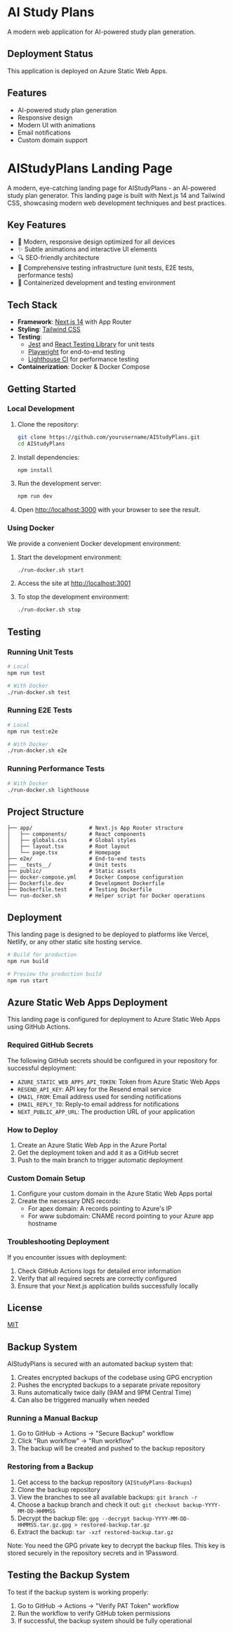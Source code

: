 # AI Study Plans

A modern web application for AI-powered study plan generation.

## Deployment Status

This application is deployed on Azure Static Web Apps.

## Features

- AI-powered study plan generation
- Responsive design
- Modern UI with animations
- Email notifications
- Custom domain support

# AIStudyPlans Landing Page

A modern, eye-catching landing page for AIStudyPlans - an AI-powered study plan generator. This landing page is built with Next.js 14 and Tailwind CSS, showcasing modern web development techniques and best practices.

## Key Features

- 🚀 Modern, responsive design optimized for all devices
- ✨ Subtle animations and interactive UI elements
- 🔍 SEO-friendly architecture
- 🧪 Comprehensive testing infrastructure (unit tests, E2E tests, performance tests)
- 🐳 Containerized development and testing environment

## Tech Stack

- **Framework**: [Next.js 14](https://nextjs.org/) with App Router
- **Styling**: [Tailwind CSS](https://tailwindcss.com/)
- **Testing**:
  - [Jest](https://jestjs.io/) and [React Testing Library](https://testing-library.com/docs/react-testing-library/intro/) for unit tests
  - [Playwright](https://playwright.dev/) for end-to-end testing
  - [Lighthouse CI](https://github.com/GoogleChrome/lighthouse-ci) for performance testing
- **Containerization**: Docker & Docker Compose

## Getting Started

### Local Development

1. Clone the repository:
   ```bash
   git clone https://github.com/yourusername/AIStudyPlans.git
   cd AIStudyPlans
   ```

2. Install dependencies:
   ```bash
   npm install
   ```

3. Run the development server:
   ```bash
   npm run dev
   ```

4. Open [http://localhost:3000](http://localhost:3000) with your browser to see the result.

### Using Docker

We provide a convenient Docker development environment:

1. Start the development environment:
   ```bash
   ./run-docker.sh start
   ```

2. Access the site at [http://localhost:3001](http://localhost:3001)

3. To stop the development environment:
   ```bash
   ./run-docker.sh stop
   ```

## Testing

### Running Unit Tests

```bash
# Local
npm run test

# With Docker
./run-docker.sh test
```

### Running E2E Tests

```bash
# Local
npm run test:e2e

# With Docker
./run-docker.sh e2e
```

### Running Performance Tests

```bash
# With Docker
./run-docker.sh lighthouse
```

## Project Structure

```
├── app/                  # Next.js App Router structure
│   ├── components/       # React components
│   ├── globals.css       # Global styles
│   ├── layout.tsx        # Root layout
│   └── page.tsx          # Homepage
├── e2e/                  # End-to-end tests
├── __tests__/            # Unit tests
├── public/               # Static assets
├── docker-compose.yml    # Docker Compose configuration
├── Dockerfile.dev        # Development Dockerfile
├── Dockerfile.test       # Testing Dockerfile
└── run-docker.sh         # Helper script for Docker operations
```

## Deployment

This landing page is designed to be deployed to platforms like Vercel, Netlify, or any other static site hosting service.

```bash
# Build for production
npm run build

# Preview the production build
npm run start
```

## Azure Static Web Apps Deployment

This landing page is configured for deployment to Azure Static Web Apps using GitHub Actions.

### Required GitHub Secrets

The following GitHub secrets should be configured in your repository for successful deployment:

- `AZURE_STATIC_WEB_APPS_API_TOKEN`: Token from Azure Static Web Apps
- `RESEND_API_KEY`: API key for the Resend email service
- `EMAIL_FROM`: Email address used for sending notifications
- `EMAIL_REPLY_TO`: Reply-to email address for notifications
- `NEXT_PUBLIC_APP_URL`: The production URL of your application

### How to Deploy

1. Create an Azure Static Web App in the Azure Portal
2. Get the deployment token and add it as a GitHub secret
3. Push to the main branch to trigger automatic deployment

### Custom Domain Setup

1. Configure your custom domain in the Azure Static Web Apps portal
2. Create the necessary DNS records:
   - For apex domain: A records pointing to Azure's IP
   - For www subdomain: CNAME record pointing to your Azure app hostname

### Troubleshooting Deployment

If you encounter issues with deployment:

1. Check GitHub Actions logs for detailed error information
2. Verify that all required secrets are correctly configured
3. Ensure that your Next.js application builds successfully locally

## License

[MIT](LICENSE)

## Backup System

AIStudyPlans is secured with an automated backup system that:

1. Creates encrypted backups of the codebase using GPG encryption
2. Pushes the encrypted backups to a separate private repository
3. Runs automatically twice daily (9AM and 9PM Central Time)
4. Can also be triggered manually when needed

### Running a Manual Backup

1. Go to GitHub → Actions → "Secure Backup" workflow
2. Click "Run workflow" → "Run workflow"
3. The backup will be created and pushed to the backup repository

### Restoring from a Backup

1. Get access to the backup repository (`AIStudyPlans-Backups`)
2. Clone the backup repository
3. View the branches to see all available backups: `git branch -r`
4. Choose a backup branch and check it out: `git checkout backup-YYYY-MM-DD-HHMMSS`
5. Decrypt the backup file: `gpg --decrypt backup-YYYY-MM-DD-HHMMSS.tar.gz.gpg > restored-backup.tar.gz`
6. Extract the backup: `tar -xzf restored-backup.tar.gz`

Note: You need the GPG private key to decrypt the backup files. This key is stored securely in the repository secrets and in 1Password.

## Testing the Backup System

To test if the backup system is working properly:

1. Go to GitHub → Actions → "Verify PAT Token" workflow
2. Run the workflow to verify GitHub token permissions
3. If successful, the backup system should be fully operational
